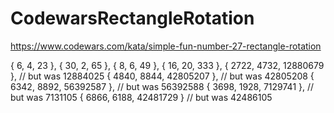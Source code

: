 # CodewarsRectangleRotation
https://www.codewars.com/kata/simple-fun-number-27-rectangle-rotation

{ 6, 4, 23 },
{ 30, 2, 65 },
{ 8, 6, 49 },
{ 16, 20, 333 },
{ 2722, 4732, 12880679 }, // but was 12884025
{ 4840, 8844, 42805207 }, // but was 42805208
{ 6342, 8892, 56392587 }, // but was 56392588
{ 3698, 1928, 7129741 },  // but was 7131105
{ 6866, 6188, 42481729 }  // but was 42486105
